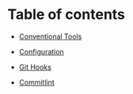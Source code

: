 # Table of contents

- [Conventional Tools](/README.md)

- [Configuration](/docs/configuration.md)
- [Git Hooks](/docs/git-hooks.md)
- [Commitlint](/docs/commitlint.md)
